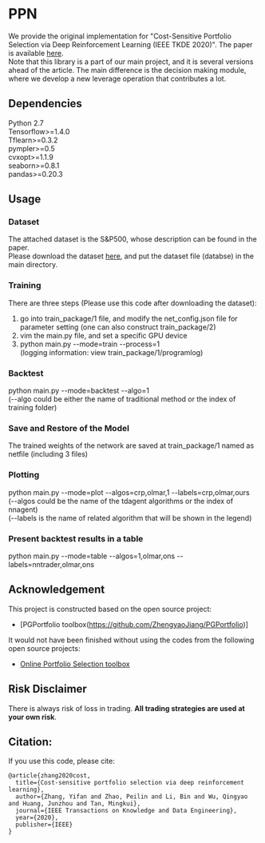 # PPN
We provide the original implementation for "Cost-Sensitive Portfolio Selection via Deep Reinforcement Learning (IEEE TKDE 2020)".
The paper is available [here](https://arxiv.org/pdf/2003.03051.pdf).\
Note that this library is a part of our main project, and it is several versions ahead of the article. The main difference is the decision making module, where we develop a new leverage operation that contributes a lot.


## Dependencies
Python 2.7\
Tensorflow>=1.4.0\
Tflearn>=0.3.2\
pympler>=0.5\
cvxopt>=1.1.9\
seaborn>=0.8.1\
pandas>=0.20.3


## Usage
### Dataset
The attached dataset is the S&P500, whose description can be found in the paper.\
Please download the dataset [here](https://drive.google.com/file/d/1_HmTwuJky-al7jDQYpBGcPPj3o6F85Yf/view?usp=sharing), and put the dataset file (databse) in the main directory.

### Training
There are three steps (Please use this code after downloading the dataset):
1. go into train_package/1 file, and modify the net_config.json file for parameter setting (one can also construct train_package/2)
2. vim the main.py file, and set a specific GPU device
3. python main.py --mode=train --process=1\
(logging information: view train_package/1/programlog)

### Backtest
python main.py --mode=backtest --algo=1 \
(--algo could be either the name of traditional method or the index of training folder)

### Save and Restore of the Model
The trained weights of the network are saved at train_package/1 named as netfile (including 3 files)

### Plotting
python main.py --mode=plot --algos=crp,olmar,1 --labels=crp,olmar,ours\
(--algos could be the name of the tdagent algorithms or the index of nnagent)\
(--labels is the name of related algorithm that will be shown in the legend)

### Present backtest results in a table
python main.py --mode=table --algos=1,olmar,ons --labels=nntrader,olmar,ons


## Acknowledgement
This project is constructed based on the open source project:
* [PGPortfolio toolbox(https://github.com/ZhengyaoJiang/PGPortfolio)]

It would not have been finished without using the codes from the following open source projects:
* [Online Portfolio Selection toolbox](https://github.com/OLPS/OLPS)
 
## Risk Disclaimer
There is always risk of loss in trading. **All trading strategies are used at your own risk**.

## Citation:
If you use this code, please cite:
```
@article{zhang2020cost,
  title={Cost-sensitive portfolio selection via deep reinforcement learning},
  author={Zhang, Yifan and Zhao, Peilin and Li, Bin and Wu, Qingyao and Huang, Junzhou and Tan, Mingkui},
  journal={IEEE Transactions on Knowledge and Data Engineering},
  year={2020},
  publisher={IEEE}
}  
```

